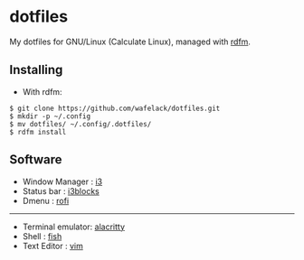 dotfiles
========

My dotfiles for GNU/Linux (Calculate Linux), managed with [rdfm](https://github.com/wafelack/rdfm).

Installing
----------

* With rdfm:
```
$ git clone https://github.com/wafelack/dotfiles.git
$ mkdir -p ~/.config
$ mv dotfiles/ ~/.config/.dotfiles/
$ rdfm install
```

Software
--------

- Window Manager   : [i3](i3/)
- Status bar       : [i3blocks](i3blocks/)
- Dmenu            : [rofi](rofi/)

---

- Terminal emulator: [alacritty](alacritty/)
- Shell            : [fish](fish/)
- Text Editor      : [vim](vim/)
